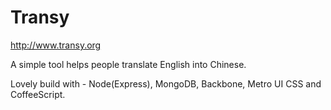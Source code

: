 Transy
======

http://www.transy.org

A simple tool helps people translate English into Chinese.

Lovely build with - Node(Express), MongoDB, Backbone, Metro UI CSS and CoffeeScript.